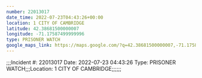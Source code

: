 ```yaml
---
number: 22013017
date_time: 2022-07-23T04:43:26+00:00
location: 1 CITY OF CAMBRIDGE
latitude: 42.38681500000007
longitude: -71.17587499999996
type: PRISONER WATCH
google_maps_link: https://maps.google.com/?q=42.38681500000007,-71.17587499999996
---
```


;;;Incident #: 22013017  Date: 2022-07-23 04:43:26   Type: PRISONER WATCH;;;Location: 1 CITY OF CAMBRIDGE;;;;;;
